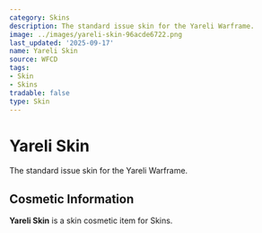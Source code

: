 ```yaml
---
category: Skins
description: The standard issue skin for the Yareli Warframe.
image: ../images/yareli-skin-96acde6722.png
last_updated: '2025-09-17'
name: Yareli Skin
source: WFCD
tags:
- Skin
- Skins
tradable: false
type: Skin
---
```


# Yareli Skin

The standard issue skin for the Yareli Warframe.

## Cosmetic Information

**Yareli Skin** is a skin cosmetic item for Skins.


